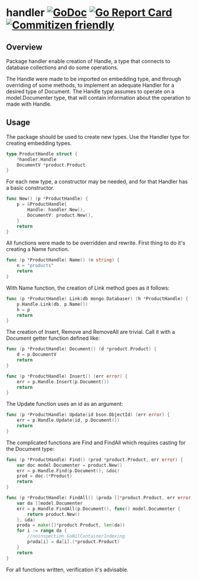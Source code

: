 # handler [![GoDoc](https://godoc.org/github.com/ddspog/mongo/handler?status.svg)](https://godoc.org/github.com/ddspog/mongo/handler) [![Go Report Card](https://goreportcard.com/badge/github.com/ddspog/mongo/handler)](https://goreportcard.com/report/github.com/ddspog/mongo/handler) [![Commitizen friendly](https://img.shields.io/badge/commitizen-friendly-brightgreen.svg)](http://commitizen.github.io/cz-cli/)

## Overview

Package handler enable creation of Handle, a type that connects to
database collections and do some operations.

The Handle were made to be imported on embedding type, and through
overriding of some methods, to implement an adequate Handler for a
desired type of Document. The Handle type assumes to operate on a
model.Documenter type, that will contain information about the
operation to made with Handle.

## Usage

The package should be used to create new types. Use the Handler type
for creating embedding types.

```go
type ProductHandle struct {
    *handler.Handle
    DocumentV *product.Product
}
```

For each new type, a constructor may be needed, and for that Handler
has a basic constructor.

```go
func New() (p *ProductHandle) {
    p = &ProductHandle{
        Handle: handler.New(),
        DocumentV: product.New(),
    }
    return
}
```

All functions were made to be overridden and rewrite. First thing to do
it's creating a Name function.

```go
func (p *ProductHandle) Name() (n string) {
    n = "products"
    return
}
```

With Name function, the creation of Link method goes as it follows:

```go
func (p *ProductHandle) Link(db mongo.Databaser) (h *ProductHandle) {
    p.Handle.Link(db, p.Name())
    h = p
    return
}
```

The creation of Insert, Remove and RemoveAll are trivial. Call it with
a Document getter function defined like:

```go
func (p *ProductHandle) Document() (d *product.Product) {
    d = p.DocumentV
    return
}

func (p *ProductHandle) Insert() (err error) {
    err = p.Handle.Insert(p.Document())
    return
}
```

The Update function uses an id as an argument:

```go
func (p *ProductHandle) Update(id bson.ObjectId) (err error) {
    err = p.Handle.Update(id, p.Document())
    return
}
```

The complicated functions are Find and FindAll which requires casting
for the Document type:

```go
func (p *ProductHandle) Find() (prod *product.Product, err error) {
    var doc model.Documenter = product.New()
    err = p.Handle.Find(p.Document(), &doc)
    prod = doc.(*Product)
    return
}

func (p *ProductHandle) FindAll() (proda []*product.Product, err error) {
    var da []model.Documenter
    err = p.Handle.FindAll(p.Document(), func() model.Documenter {
        return product.New()
    }, &da)
    proda = make([]*product.Product, len(da))
    for i := range da {
        //noinspection GoNilContainerIndexing
        proda[i] = da[i].(*product.Product)
    }
    return
}
```

For all functions written, verification it's advisable.